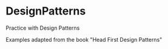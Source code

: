 # DesignPatterns
Practice with Design Patterns

Examples adapted from the book "Head First Design Patterns"

